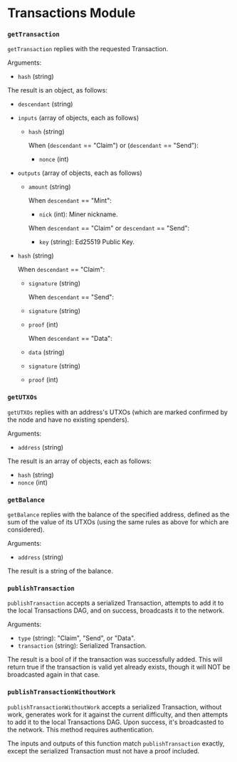 # Transactions Module

### `getTransaction`

`getTransaction` replies with the requested Transaction.

Arguments:
- `hash` (string)

The result is an object, as follows:
- `descendant` (string)

- `inputs` (array of objects, each as follows)
  - `hash` (string)

  	When (`descendant` == "Claim") or (`descendant` == "Send"):
    - `nonce` (int)

- `outputs` (array of objects, each as follows)
  - `amount` (string)

    When `descendant` == "Mint":
    - `nick` (int): Miner nickname.

    When `descendant` == "Claim" or `descendant` == "Send":
    - `key` (string): Ed25519 Public Key.

- `hash` (string)

	When `descendant` == "Claim":
  - `signature` (string)

	When `descendant` == "Send":
  - `signature` (string)
  - `proof`     (int)

	When `descendant` == "Data":
  - `data`      (string)
  - `signature` (string)
  - `proof`     (int)

### `getUTXOs`

`getUTXOs` replies with an address's UTXOs (which are marked confirmed by the node and have no existing spenders).

Arguments:
- `address` (string)

The result is an array of objects, each as follows:
- `hash`  (string)
- `nonce` (int)

### `getBalance`

`getBalance` replies with the balance of the specified address, defined as the sum of the value of its UTXOs (using the same rules as above for which are considered).

Arguments:
- `address` (string)

The result is a string of the balance.

### `publishTransaction`

`publishTransaction` accepts a serialized Transaction, attempts to add it to the local Transactions DAG, and on success, broadcasts it to the network.

Arguments:
- `type`        (string): "Claim", "Send", or "Data".
- `transaction` (string): Serialized Transaction.

The result is a bool of if the transaction was successfully added. This will return true if the transaction is valid yet already exists, though it will NOT be broadcasted again in that case.

### `publishTransactionWithoutWork`

`publishTransactionWithoutWork` accepts a serialized Transaction, without work, generates work for it against the current difficulty, and then attempts to add it to the local Transactions DAG. Upon success, it's broadcasted to the network. This method requires authentication.

The inputs and outputs of this function match `publishTransaction` exactly, except the serialized Transaction must not have a proof included.
